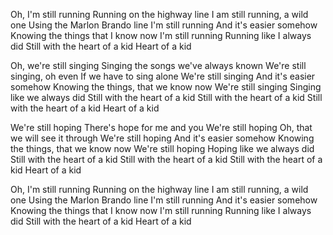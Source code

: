 Oh, I'm still running
Running on the highway line
I am still running, a wild one
Using the Marlon Brando line
I'm still running
And it's easier somehow
Knowing the things that I know now
I'm still running
Running like I always did
Still with the heart of a kid
Heart of a kid

Oh, we're still singing
Singing the songs we've always known
We're still singing, oh even
If we have to sing alone
We're still singing
And it's easier somehow
Knowing the things, that we know now
We're still singing
Singing like we always did
Still with the heart of a kid
Still with the heart of a kid
Still with the heart of a kid
Heart of a kid

We're still hoping
There's hope for me and you
We're still hoping
Oh, that we will see it through
We're still hoping
And it's easier somehow
Knowing the things, that we know now
We're still hoping
Hoping like we always did
Still with the heart of a kid
Still with the heart of a kid
Still with the heart of a kid
Heart of a kid

Oh, I'm still running
Running on the highway line
I am still running, a wild one
Using the Marlon Brando line
I'm still running
And it's easier somehow
Knowing the things that I know now
I'm still running
Running like I always did
Still with the heart of a kid
Heart of a kid
